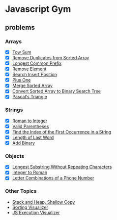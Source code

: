 # Javascript Gym

## problems

### Arrays

- [X] [Tow Sum](./problems/arrays/twosum.md)
- [X] [Remove Duplicates from Sorted Array](./problems/arrays/RemoveDuplicatesfromSortedArray.md)
- [X] [Longest Common Prefix](./problems/arrays/LongestCommonPrefix.md)
- [X] [Remove Element](./problems/arrays/RemoveElement.md)
- [X] [Search Insert Position](./problems/arrays/SearchInsertPosition.md)
- [X] [Plus One](./problems/arrays/PlusOne.md)
- [X] [Merge Sorted Array](./problems/arrays/MergeSortedArray.md)
- [X] [Convert Sorted Array to Binary Search Tree](./problems/arrays/ConvertSortedArraytoBinarySearchTree.md)
- [X] [Pascal's Triangle](./problems/arrays/PascalsTriangle.md)

### Strings
- [X] [Roman to Integer](./problems/Strings/RomantoInteger.md)
- [X] [Valid Parentheses](./problems/Strings/Valid1Parentheses.md)
- [X] [Find the Index of the First Occurrence in a String](./problems/Strings/FindtheIndexoftheFirstOccurrenceinaString.md)
- [X] [Length of Last Word](./problems/Strings/LengthofLastWord.md)
- [X] [Add Binary](./problems/Strings/AddBinary.md)

### Objects
- [X] [Longest Substring Without Repeating Characters](./problems/Objects/LongestSubstringWithoutRepeatingCharacters.md)
- [X] [Integer to Roman](./problems/Objects/IntegertoRoman.md)
- [X] [Letter Combinations of a Phone Number](./problems/Objects/LetterCombinationsofaPhoneNumber.md)

### Other Topics
- [Stack and Heap, Shallow Copy](./otherTopics/ShallowCopy.md)
- [Sorting Visualizer](./otherTopics/sorting-visualizer.html)
- [JS Execution Visualizer](./otherTopics/js-execution-visualizer.html)
